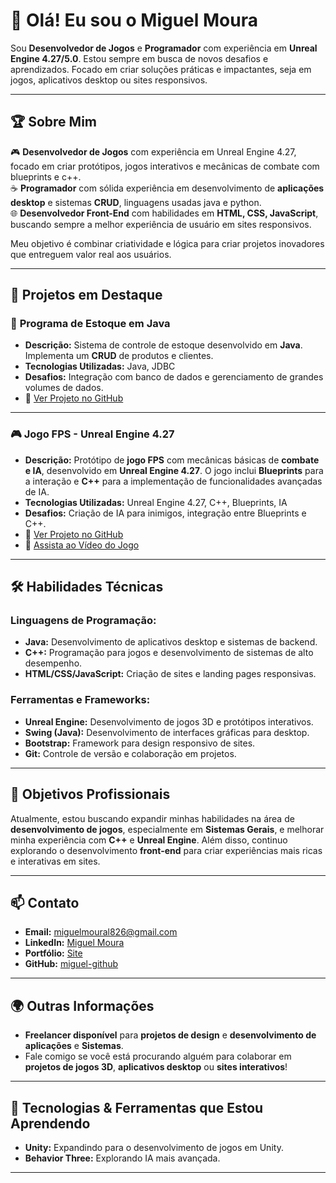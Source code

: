# 👋 Olá! Eu sou o Miguel Moura

Sou **Desenvolvedor de Jogos** e **Programador** com experiência em **Unreal Engine 4.27/5.0**. Estou sempre em busca de novos desafios e aprendizados. Focado em criar soluções práticas e impactantes, seja em jogos, aplicativos desktop ou sites responsivos.

---

## 🏆 **Sobre Mim**

🎮 **Desenvolvedor de Jogos** com experiência em Unreal Engine 4.27, focado em criar protótipos, jogos interativos e mecânicas de combate com blueprints e c++.  
☕ **Programador** com sólida experiência em desenvolvimento de **aplicações desktop** e sistemas **CRUD**, linguagens usadas java e python.  
🌐 **Desenvolvedor Front-End** com habilidades em **HTML, CSS, JavaScript**, buscando sempre a melhor experiência de usuário em sites responsivos.

Meu objetivo é combinar criatividade e lógica para criar projetos inovadores que entreguem valor real aos usuários.

---

## 💼 **Projetos em Destaque**

### 🧮 **Programa de Estoque em Java**
- **Descrição:** Sistema de controle de estoque desenvolvido em **Java**. Implementa um **CRUD** de produtos e clientes.
- **Tecnologias Utilizadas:** Java, JDBC
- **Desafios:** Integração com banco de dados e gerenciamento de grandes volumes de dados.
- 🔗 [Ver Projeto no GitHub](https://github.com/miguelpzks/Controle-de-Estoque)

---

### 🎮 **Jogo FPS - Unreal Engine 4.27**
- **Descrição:** Protótipo de **jogo FPS** com mecânicas básicas de **combate e IA**, desenvolvido em **Unreal Engine 4.27**. O jogo inclui **Blueprints** para a interação e **C++** para a implementação de funcionalidades avançadas de IA.
- **Tecnologias Utilizadas:** Unreal Engine 4.27, C++, Blueprints, IA
- **Desafios:** Criação de IA para inimigos, integração entre Blueprints e C++.
- 🔗 [Ver Projeto no GitHub](#)
- 🎥 [Assista ao Vídeo do Jogo](#)

---

## 🛠 **Habilidades Técnicas**

### **Linguagens de Programação:**
- **Java:** Desenvolvimento de aplicativos desktop e sistemas de backend.
- **C++:** Programação para jogos e desenvolvimento de sistemas de alto desempenho.
- **HTML/CSS/JavaScript:** Criação de sites e landing pages responsivas.
  
### **Ferramentas e Frameworks:**
- **Unreal Engine:** Desenvolvimento de jogos 3D e protótipos interativos.
- **Swing (Java):** Desenvolvimento de interfaces gráficas para desktop.
- **Bootstrap:** Framework para design responsivo de sites.
- **Git:** Controle de versão e colaboração em projetos.

---

## 🎯 **Objetivos Profissionais**
Atualmente, estou buscando expandir minhas habilidades na área de **desenvolvimento de jogos**, especialmente em **Sistemas Gerais**, e melhorar minha experiência com **C++** e **Unreal Engine**. Além disso, continuo explorando o desenvolvimento **front-end** para criar experiências mais ricas e interativas em sites.

---

## 📫 **Contato**

- **Email:** [miguelmoural826@gmail.com](miguelmoural826@gmail.com)
- **LinkedIn:** [Miguel Moura](https://www.linkedin.com/in/miguel-moura-24b043266/)
- **Portfólio:** [Site](https://portfolio-git-main-miguels-projects-d32e9263.vercel.app/)
- **GitHub:** [miguel-github](https://github.com/miguelpzks)

---

## 🌍 **Outras Informações**
- **Freelancer disponível** para **projetos de design** e **desenvolvimento de aplicações** e **Sistemas**.
- Fale comigo se você está procurando alguém para colaborar em **projetos de jogos 3D**, **aplicativos desktop** ou **sites interativos**!

---

## 🚀 **Tecnologias & Ferramentas que Estou Aprendendo**
- **Unity:** Expandindo para o desenvolvimento de jogos em Unity.
- **Behavior Three:** Explorando IA mais avançada.

---


